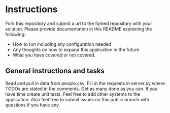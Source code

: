 
# Instructions
Fork this repository and submit a url to the forked repository with your solution.
Please provide documentation in this README explaining the following:
- How to run including any configuration needed
- Any thoughts on how to expand this application in the future
- What you have covered or not covered.

## General instructions and tasks
Read and pull in data from people.csv.
Fill in the requests in server.py where TODOs are stated in the comments.
Get as many done as you can.
If you have time create unit tests.
Feel free to add other systems to the application.
Also feel free to submit issues on this public branch with questions if you have any.

